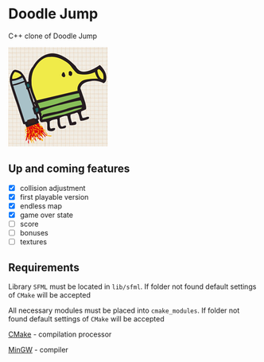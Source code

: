 # Doodle Jump
C++ clone of Doodle Jump

![Doodle Jump](resources/doodle-jump.png)

## Up and coming features

- [x] collision adjustment
- [x] first playable version
- [x] endless map
- [x] game over state
- [ ] score
- [ ] bonuses
- [ ] textures

## Requirements

Library `SFML`  must be located in `lib/sfml`. If folder not found default settings of `CMake` will be accepted

All necessary modules must be placed into `cmake_modules`. If folder not found default settings of `CMake` will be accepted

[CMake](https://cmake.org/) - compilation processor

[MinGW](https://nuwen.net/) - compiler

